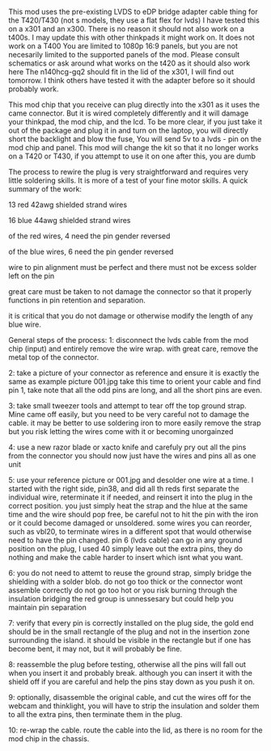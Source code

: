 This mod uses the pre-existing LVDS to eDP bridge adapter cable thing for the T420/T430 (not s models, they use a flat flex for lvds)
I have tested this on a x301 and an x300. There is no reason it should not also work on a t400s. I may update this with other thinkpads it might work on. It does not work on a T400
You are limited to 1080p 16:9 panels, but you are not necesarily limited to the supported panels of the mod. Please consult schematics or ask around what works on the t420 as it should also work here
The n140hcg-gq2 should fit in the lid of the x301, I will find out tomorrow. I think others have tested it with the adapter before so it should probably work.

This mod chip that you receive can plug directly into the x301 as it uses the came connector. But it is wired completely differently and it will damage your thinkpad, the mod chip, and the lcd.
To be more clear, if you just take it out of the package and plug it in and turn on the laptop, you will directly short the backlight and blow the fuse, You will send 5v to a lvds - pin on the mod chip and panel. 
This mod will change the kit so that it no longer works on a T420 or T430, if you attempt to use it on one after this, you are dumb
 
 
 
 
The process to rewire the plug is very straightforward and requires very little soldering skills. It is more of a test of your fine motor skills. 
A quick summary of the work:

13 red 42awg shielded strand wires

16 blue 44awg shielded strand wires

of the red wires, 4 need the pin gender reversed

of the blue wires, 6 need the pin gender reversed

wire to pin alignment must be perfect and there must not be excess solder left on the pin

great care must be taken to not damage the connector so that it properly functions in pin retention and separation.

it is critical that you do not damage or otherwise modify the length of any blue wire. 
 
 
 
 
General steps of the process:
1:
disconnect the lvds cable from the mod chip (input) and entirely remove the wire wrap.
with great care, remove the metal top of the connector.

2:
take a picture of your connector as reference and ensure it is exactly the same as example picture 001.jpg
take this time to orient your cable and find pin 1, take note that all the odd pins are long, and all the short pins are even.

3:
take small tweezer tools and attempt to tear off the top ground strap. Mine came off easily, but you need to be very careful not to damage the cable. 
it may be better to use soldering iron to more easily remove the strap but you risk letting the wires come with it or becoming unorgainzed

4:
use a new razor blade or xacto knife and carefuly pry out all the pins from the connector 
you should now just have the wires and pins all as one unit

5:
use your reference picture or 001.jpg and desolder one wire at a time. I started with the right side, pin38, and did all th reds first
separate the individual wire, reterminate it if needed, and reinsert it into the plug in the correct position.
you just simply heat the strap and the hlue at the same time and the wire should pop free, be careful not to hit the pin with the iron or it could become damaged or unsoldered.
some wires you can reorder, such as vbl20, to terminate wires in a different spot that would otherwise need to have the pin changed.
pin 6 (lvds cable) can go in any ground position on the plug, I used 40
simply leave out the extra pins, they do nothing and make the cable harder to insert which isnt what you want.

6:
you do not need to attemt to reuse the ground strap, simply bridge the shielding with a solder blob.
do not go too thick or the connector wont assemble correctly
do not go too hot or you risk burning through the insulation
bridging the red group is unnessesary but could help you maintain pin separation 

7:
verify that every pin is correctly installed on the plug side, the gold end should be in the small rectangle of the plug and not in the insertion zone surrounding the island. 
it should be visible in the rectangle but if one has become bent, it may not, but it will probably be fine.

8: 
reassemble the plug before testing, otherwise all the pins will fall out when you insert it and probably break.
although you can insert it with the shield off if you are careful and help the pins stay down as you push it on.

9:
optionally, disassemble the original cable, and cut the wires off for the webcam and thinklight, you will have to strip the insulation and solder them to all the extra pins, then terminate them in the plug. 

10:
re-wrap the cable. route the cable into the lid, as there is no room for the mod chip in the chassis. 
